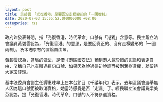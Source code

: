 ```yaml
---
layout: post
title: 黃碧雲：「光復香港」是要回沒走樣變形的「一國兩制」
date: 2020-07-03 15:36:52.000000000 +08:00
categories: rss
---
```


政府昨發表聲明，指「光復香港，時代革命」口號有「港獨」含意等。民主黨立法會議員黃碧雲認為，「光復香港」的意思，是要回真正的、沒有走樣變形的「一國兩制」，及本港原有的言論自由等。

黃碧雲認為，當局的做法，是借《港區國安法》箝制港人最珍惜的言論和表達自由，又稱自己也有叫過這句口號，如果因為說過這句說話而被剝奪參選權，就留待大家去評理。

基本法委員會副主任譚惠珠早上在本台節目《千禧年代》表示，去年區議會選舉無人因為這口號而被取消資格，她當時感覺是否「走漏」了。經民聯立法會議員梁美芬認為，提「光復香港，時代革命」口號的人不符參選資格。
